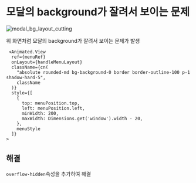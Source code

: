 # 모달의 background가 잘려서 보이는 문제

![modal_bg_layout_cutting](modal_bg_layout_cutting.jpeg)

위 화면처럼 모달의 background가 잘려서 보이는 문제가 발생

```tsx
 <Animated.View
  ref={menuRef}
  onLayout={handleMenuLayout}
  className={cn(
    "absolute rounded-md bg-background-0 border border-outline-100 p-1 shadow-hard-5",
    className
  )}
  style={[
    {
      top: menuPosition.top,
      left: menuPosition.left,
      minWidth: 200,
      maxWidth: Dimensions.get('window').width - 20,
    },
    menuStyle
  ]}
>
```

## 해결

`overflow-hidden`속성을 추가하여 해결
